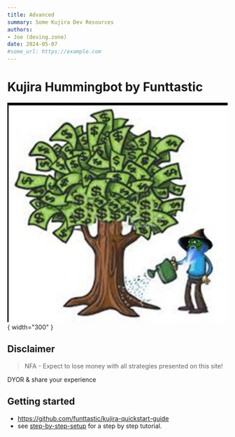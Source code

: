 ```yaml
--- 
title: Advanced
summary: Some Kujira Dev Resources
authors:
- Joe (deving.zone)
date: 2024-05-07
#some_url: https://example.com
---
```


# Kujira Hummingbot by Funttastic

[//]: # (## Content)





![Screenshot](img/image.jpg){ width="300" }

## Disclaimer

> NFA - Expect to lose money with all strategies presented on this site!

DYOR & share your experience

## Getting started
 
- <https://github.com/funttastic/kujira-quickstart-guide>
- see [step-by-step-setup](step-by-step-setup.md) for a step by step tutorial.